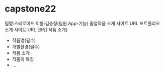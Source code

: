 # capstone22

팀명:스테로이드
이름:김승정(팀원:App-기능)
졸업작품 소개 사이트:URL
포트폴리오 소개 사이트:URL
[졸업 작품 소개]
- 작품명(필수)
- 개발환경(필수)
- 작품 소개
- 작품의 특징
- ...

